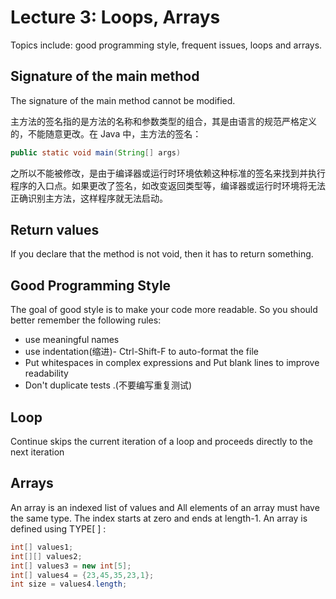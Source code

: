 # Lecture 3: Loops, Arrays
Topics include: good programming style, frequent issues, loops and arrays.
## Signature of the main method
The signature of the main method cannot be modified.

主方法的签名指的是方法的名称和参数类型的组合，其是由语言的规范严格定义的，不能随意更改。在 Java 中，主方法的签名：
```Java
public static void main(String[] args)
```
之所以不能被修改，是由于编译器或运行时环境依赖这种标准的签名来找到并执行程序的入口点。如果更改了签名，如改变返回类型等，编译器或运行时环境将无法正确识别主方法，这样程序就无法启动。
## Return values
If you declare that the method is not void, then it has to return something.

## Good Programming Style
The goal of good style is to make your code more readable.
So you should better remember the following rules:
* use meaningful names
* use indentation(缩进)-   Ctrl-Shift-F to auto-format the file
* Put whitespaces in complex expressions and Put blank lines to improve readability
*  Don't duplicate tests .(不要编写重复测试)

## Loop
 Continue skips the current iteration of a loop and proceeds directly to the next iteration  
## Arrays
An array is an indexed list of values and All elements of an array must have the same type.
The index starts at zero and ends at length-1.
An array is defined using TYPE[ ] :
```Java
int[] values1;
int[][] values2;
int[] values3 = new int[5];
int[] values4 = {23,45,35,23,1};
int size = values4.length;
```
